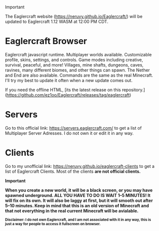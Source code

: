 > [!IMPORTANT]
> The Eaglercraft website (https://neruvy.github.io/Eaglercraft/) will be updated to Eaglercraft 1.12 WASM at 12:00 PM CDT.

# Eaglercraft Browser

Eaglercraft javascript runtime. Multiplayer worlds available. Customizable profile, skins, settings, and controls. Game modes including creative, survival, peaceful, and more! Villages, mine shafts, dungeons, caves, ravines, many different biomes, and other things can spawn. The Nether and End are also available. Commands are the same as the real Minecraft. I'll try my best to update it often when a new update comes out.

If you need the offline HTML, [its the latest release on this repository.]  (https://github.com/ez1oo/Eaglercraft/releases/tag/eaglercraft)

# Servers
Go to this official link: https://servers.eaglercraft.com/ to get a list of Multiplayer Server Adresses. I do not own it or edit it in any way.
</p>

# Clients
Go to my unofficial link: https://neruvy.github.io/eaglercraft-clients to get a list of Eaglercraft Clients. Most of the clients <b>are not official clients.

> [!IMPORTANT]
> When you create a new world, it will be a black screen, or you may have spawned underground. <b>ALL YOU HAVE TO DO IS WAIT 1–5 MINUTES!</b> It will fix on its own. It will also be laggy at first, but it will smooth out after 5–10 minutes. <b>Keep in mind that this is an old version of Minecraft and that not everything in the real current Minecraft will be avialable.</b>

<footer><small><b>Disclaimer:</b> I do not own Eaglercraft, and I am not associated with it in any way, this is just a way for people to access it fullscreen on browser.<small><footer>
